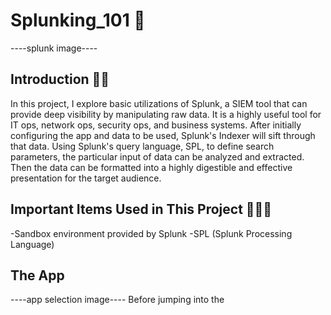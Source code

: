 # Splunking_101 🤿
----splunk image----

## Introduction 🏁🚦
In this project, I explore basic utilizations of Splunk, a SIEM tool that can provide deep visibility by manipulating raw data. It is a highly useful tool for IT ops, network ops, security ops, and business systems. After initially configuring the app and data to be used, Splunk's Indexer will sift through that data. Using Splunk's query language, SPL, to define search parameters, the particular input of data can be analyzed and extracted. Then the data can be formatted into a highly digestible and effective presentation for the target audience.

## Important Items Used in This Project 🧑‍💻🧰
-Sandbox environment provided by Splunk
-SPL (Splunk Processing Language)

## The App
----app selection image----
Before jumping into the 

